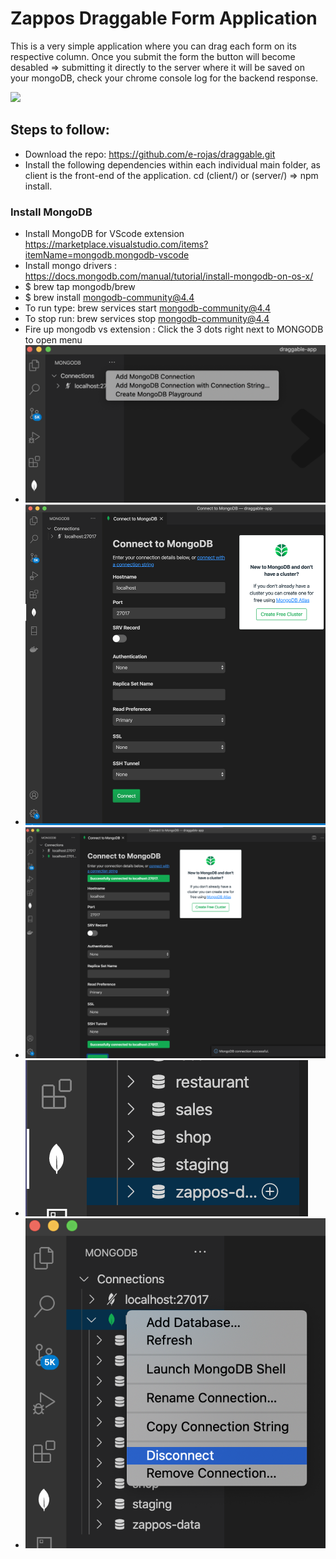 # Zappos Draggable Form Application
This is a very simple application where you can drag each form on its respective column. Once you submit the form the button will become desabled => submitting it directly to the server where it will be saved on your mongoDB, check your chrome console log for the backend response.

![](https://github.com/e-rojas/draggable/blob/master/client/src/images/zappos-draggable-form-app.gif)

## Steps to follow:
* Download the repo: https://github.com/e-rojas/draggable.git
* Install the following dependencies within each individual main folder, as client is the front-end of the application. cd (client/) or (server/) => npm install. 

### Install MongoDB
* Install MongoDB for VScode extension https://marketplace.visualstudio.com/items?itemName=mongodb.mongodb-vscode
* Install mongo drivers : https://docs.mongodb.com/manual/tutorial/install-mongodb-on-os-x/
*   $ brew tap mongodb/brew
*   $ brew install mongodb-community@4.4
* To run type: brew services start mongodb-community@4.4
* To stop run: brew services stop mongodb-community@4.4
* Fire up mongodb vs extension : Click the 3 dots right next to MONGODB to open menu
* ![](https://github.com/e-rojas/draggable/blob/master/client/src/images/step-1.png)
* ![](https://github.com/e-rojas/draggable/blob/master/client/src/images/step-2.png)
* ![](https://github.com/e-rojas/draggable/blob/master/client/src/images/step-3.png)
* ![](https://github.com/e-rojas/draggable/blob/master/client/src/images/step-4.png)
* ![](https://github.com/e-rojas/draggable/blob/master/client/src/images/step-5.png)